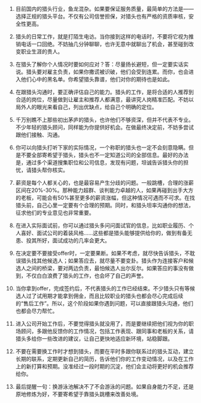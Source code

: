 1. 目前国内的猎头行业，鱼龙混杂。如果要保证服务质量，最简单的方法是——选择正规的猎头平台。不仅有公司信誉担保，对猎头也有严格的资质审核，安全性更高。

2. 猎头的日常工作，就是打陌生电访。当你接到这样的电话时，不要将它视为推销电话一口回绝。不妨抽几分钟聊聊，也许无意中就聊出了机会，甚至碰到改变职业生涯的贵人。

3. 在猎头了解你个人情况时要如何应对？答：尽量扬长避短，但一定要实话实说。猎头要对雇主负责，如果你撒谎被识破，他们会受到连累。而你，也会进入他们心中的黑名单。你希望猎头靠谱，他们对你的期待也是如此。

4. 在跟猎头沟通时，要正确评估自己的能力。猎头的工作，是将合适的人推荐到合适的岗位，尽量做到让雇主和推荐人都满意，最讲究人岗精准匹配。不妨以局外人的眼光来看自己，列出优缺点，给自己个明确的定位。

5. 千万别瞧不上那些初出茅庐的猎头，也许他们不够资深，但并不代表不专业。不少年轻的猎头顾问，同样能为你提供好机会。在做最终决定前，不妨多尝试跟他们接触、沟通。

6. 你可以向猎头打听下家的实际情况，一个称职的猎头也一定不会刻意隐瞒。但是不要全部寄希望于猎头，猎头也不一定知道公司的全部信息。最好的办法是，通过多个渠道搜集职位和公司信息，发现有问题，坦诚告诉猎头你的担忧，请猎头帮你核实。

7. 薪资是每个人都关心的，也是最容易产生分歧的问题。一般跳槽，合理的涨薪区间在20%-30%。那种能力超群、谈判能力卓越的人，如果再碰到出手大方的老板，可能会有50%甚至更多的薪资涨幅，但这种情况可遇而不可求。在找猎头前，自己心里一定要有个合理的预期。同时，和猎头坦率沟通你的想法，征求他们的专业意见也非常重要。

8. 在进入实际面试前，你可以通过猎头多问问面试官的信息，比如职业履历、个人喜好、面试公司的着装风格……这些都是猎头能够提供给你的，做到有备无患、投其所好，面试成功的几率会更大。

9. 在决定要不要接受offer时，一定要果断。如果不考虑，就尽快告诉猎头，不耽误猎头找其他候选人；如果答应去，就尽量不要变卦。猎头作为连接客户和候选人之间的桥梁，要对两边负责，最怕候选人出尔反尔。如果答应的事没有做到，不仅白白浪费了猎头的工作，也会坏了自己的声誉。

10. 当你拿到offer，完成签约后，不代表猎头的工作已经结束。不少猎头只有等候选人过了试用期才能拿到佣金，而且比较职业的猎头也都会尽心完成后续的“售后工作”。所以，这个阶段如果你遇到问题，可以直接跟猎头沟通，他们也都会尽力帮忙。

11. 进入公司开始工作后，不要觉得猎头就没用了，而是要继续把他们视为你的职场顾问，多跟他反馈你的工作情况，包括工作表现、跟同事和老板的关系，请猎头多给你一些改进的建议，让自己更快地适应新环境，站稳脚跟。

12. 不要在需要换工作时才想到猎头，而要在平时多跟你联系过的猎头互动，建立长期的联系，定期更新自己的简历，告诉他们你的工作变动情况，以及在工作上的新打算和预期。没准经过一段时期的沉淀，他们会主动将更好的机会推荐给你。

13. 最后提醒一句：换游泳池解决不了不会游泳的问题。如果自身能力不足，还是原地修炼为好，不要寄希望于靠猎头跳槽来改善处境。